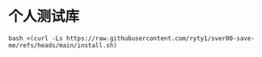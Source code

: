 # 个人测试库
    bash <(curl -Ls https://raw.githubusercontent.com/ryty1/sver00-save-me/refs/heads/main/install.sh)

